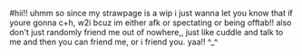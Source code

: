 #hii!! uhmm so since my strawpage is a wip i just wanna let you know that if youre gonna c+h, w2i bcuz im either afk or spectating or being offtab!! also don't just randomly friend me out of nowhere,, just like cuddle and talk to me and then you can friend me, or i friend you. yaa!! ^_^
